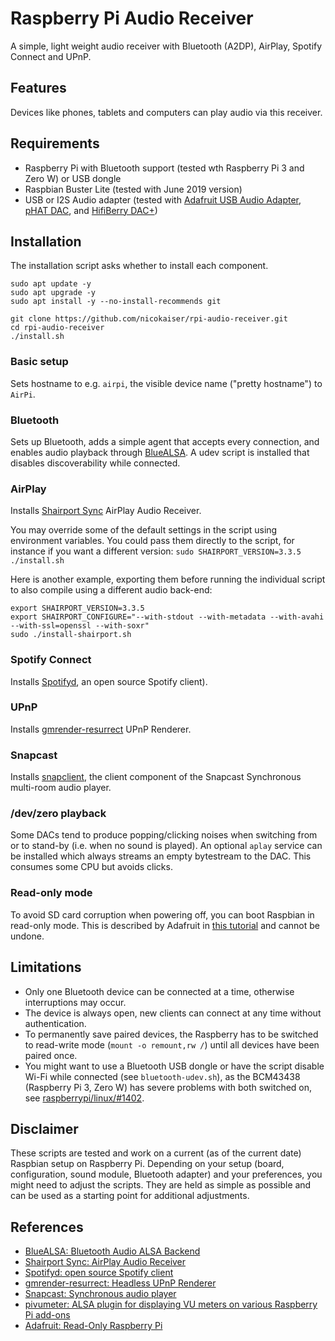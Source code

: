 # Raspberry Pi Audio Receiver

A simple, light weight audio receiver with Bluetooth (A2DP), AirPlay, Spotify Connect and UPnP.

## Features

Devices like phones, tablets and computers can play audio via this receiver.

## Requirements

- Raspberry Pi with Bluetooth support (tested wth Raspberry Pi 3 and Zero W) or USB dongle
- Raspbian Buster Lite (tested with June 2019 version)
- USB or I2S Audio adapter (tested with [Adafruit USB Audio Adapter](https://www.adafruit.com/product/1475),  [pHAT DAC](https://shop.pimoroni.de/products/phat-dac), and [HifiBerry DAC+](https://www.hifiberry.com/products/dacplus/))

## Installation

The installation script asks whether to install each component.

    sudo apt update -y
    sudo apt upgrade -y
    sudo apt install -y --no-install-recommends git

    git clone https://github.com/nicokaiser/rpi-audio-receiver.git
    cd rpi-audio-receiver
    ./install.sh

### Basic setup

Sets hostname to e.g. `airpi`, the visible device name ("pretty hostname") to `AirPi`.

### Bluetooth

Sets up Bluetooth, adds a simple agent that accepts every connection, and enables audio playback through [BlueALSA](https://github.com/Arkq/bluez-alsa). A udev script is installed that disables discoverability while connected.

### AirPlay

Installs [Shairport Sync](https://github.com/mikebrady/shairport-sync) AirPlay Audio Receiver. 

You may override some of the default settings in the script using environment variables. 
You could pass them directly to the script, 
for instance if you want a different version:
`sudo SHAIRPORT_VERSION=3.3.5 ./install.sh`

Here is another example, exporting them before running the individual script to also compile using a different audio back-end:

```
export SHAIRPORT_VERSION=3.3.5
export SHAIRPORT_CONFIGURE="--with-stdout --with-metadata --with-avahi --with-ssl=openssl --with-soxr"
sudo ./install-shairport.sh
```


### Spotify Connect

Installs [Spotifyd](https://github.com/Spotifyd/spotifyd), an open source Spotify client).

### UPnP

Installs [gmrender-resurrect](http://github.com/hzeller/gmrender-resurrect) UPnP Renderer.

### Snapcast

Installs [snapclient](https://github.com/badaix/snapcast), the client component of the Snapcast Synchronous multi-room audio player.

### /dev/zero playback

Some DACs tend to produce popping/clicking noises when switching from or to stand-by (i.e. when no sound is played). An optional `aplay` service can be installed which always streams an empty bytestream to the DAC. This consumes some CPU but avoids clicks.

### Read-only mode

To avoid SD card corruption when powering off, you can boot Raspbian in read-only mode. This is described by Adafruit in [this tutorial](https://learn.adafruit.com/read-only-raspberry-pi/) and cannot be undone.

## Limitations

- Only one Bluetooth device can be connected at a time, otherwise interruptions may occur.
- The device is always open, new clients can connect at any time without authentication.
- To permanently save paired devices, the Raspberry has to be switched to read-write mode (`mount -o remount,rw /`) until all devices have been paired once.
- You might want to use a Bluetooth USB dongle or have the script disable Wi-Fi while connected (see `bluetooth-udev.sh`), as the BCM43438 (Raspberry Pi 3, Zero W) has severe problems with both switched on, see [raspberrypi/linux/#1402](https://github.com/raspberrypi/linux/issues/1402).

## Disclaimer

These scripts are tested and work on a current (as of the current date) Raspbian setup on Raspberry Pi. Depending on your setup (board, configuration, sound module, Bluetooth adapter) and your preferences, you might need to adjust the scripts. They are held as simple as possible and can be used as a starting point for additional adjustments.

## References

- [BlueALSA: Bluetooth Audio ALSA Backend](https://github.com/Arkq/bluez-alsa)
- [Shairport Sync: AirPlay Audio Receiver](https://github.com/mikebrady/shairport-sync)
- [Spotifyd: open source Spotify client](https://github.com/Spotifyd/spotifyd)
- [gmrender-resurrect: Headless UPnP Renderer](http://github.com/hzeller/gmrender-resurrect)
- [Snapcast: Synchronous audio player](https://github.com/badaix/snapcast)
- [pivumeter: ALSA plugin for displaying VU meters on various Raspberry Pi add-ons](https://github.com/pimoroni/pivumeter)
- [Adafruit: Read-Only Raspberry Pi](https://github.com/adafruit/Raspberry-Pi-Installer-Scripts/blob/master/read-only-fs.sh)
